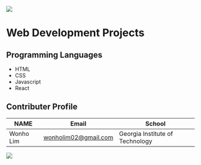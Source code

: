 ![](https://placehold.it/950x90/0000FF/fff?text=Welcome!)
# Web Development **Projects**

## Programming Languages
* HTML
* CSS
* Javascript
* React

## Contributer Profile
<!-- Tables -->
| NAME      | Email                |School                           |
| --------- | -------------------- |---------------------------------|
| Wonho Lim | wonholim02@gmail.com | Georgia Institute of Technology |

![](https://www.publicdomainpictures.net/pictures/290000/nahled/website-development.jpg)
